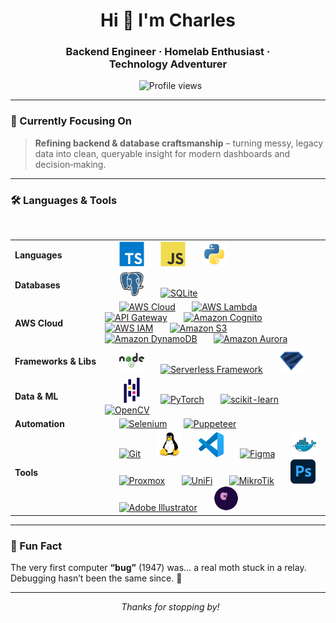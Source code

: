 <!-- README updated April 2025 -->

<h1 align="center">Hi 👋 I'm Charles</h1>
<h3 align="center">Backend Engineer · Homelab Enthusiast · Technology Adventurer</h3>

<p align="center">
  <img src="https://komarev.com/ghpvc/?username=softbaguette&label=Profile+views&color=0e75b6&style=flat" alt="Profile views"/>
</p>

---

### 🚀 Currently Focusing On
> **Refining backend & database craftsmanship** – turning messy, legacy data into clean, queryable insight for modern dashboards and decision‑making.

---

### 🛠️ Languages & Tools
<table>
  <tr>
    <td><strong>Languages</strong></td>
    <td>
      <a href="https://www.typescriptlang.org" target="_blank"><img src="https://raw.githubusercontent.com/devicons/devicon/master/icons/typescript/typescript-original.svg" alt="TypeScript" width="40" height="40"/></a>
      <a href="https://developer.mozilla.org/en-US/docs/Web/JavaScript" target="_blank"><img src="https://raw.githubusercontent.com/devicons/devicon/master/icons/javascript/javascript-original.svg" alt="JavaScript" width="40" height="40"/></a>
      <a href="https://www.python.org" target="_blank"><img src="https://raw.githubusercontent.com/devicons/devicon/master/icons/python/python-original.svg" alt="Python" width="40" height="40"/></a>
    </td>
  </tr>
  <tr>
    <td><strong>Databases</strong></td>
    <td>
      <a href="https://www.postgresql.org" target="_blank"><img src="https://raw.githubusercontent.com/devicons/devicon/master/icons/postgresql/postgresql-original.svg" alt="PostgreSQL" width="40" height="40"/></a>
      <a href="https://www.sqlite.org" target="_blank"><img src="https://www.vectorlogo.zone/logos/sqlite/sqlite-icon.svg" alt="SQLite" width="40" height="40"/></a>
    </td>
  </tr>
  <tr>
    <td><strong>AWS Cloud</strong></td>
    <td>
      <a href="https://aws.amazon.com" target="_blank"><img src="https://d3rntkvtaky37j.cloudfront.net/icon/8f57ebd825a828e205b2dde223ba17e4-6af63a22dc297f8041286760ee8cd2c9.svg" alt="AWS Cloud" width="40" height="40"/></a>
      <a href="https://aws.amazon.com/lambda" target="_blank"><img src="https://d3rntkvtaky37j.cloudfront.net/icon/945f3fc449518a73b9f5f32868db466c-926961f91b072604c42b7f39ce2eaf1c.svg" alt="AWS Lambda" width="40" height="40"/></a>
      <a href="https://aws.amazon.com/api-gateway" target="_blank"><img src="https://d3rntkvtaky37j.cloudfront.net/icon/fb0cde6228b21d89ec222b45efec54e7-0856e92285f4e7ed254b2588d1fe1829.svg" alt="API Gateway" width="40" height="40"/></a>
      <a href="https://aws.amazon.com/cognito" target="_blank"><img src="https://d2eezf66cfmyv.cloudfront.net/icon/7c8353710f9831898e50921c0879977a-393ba9c98bdcec2ebfd74a7cbac07d88.svg" alt="Amazon Cognito" width="40" height="40"/></a>
      <a href="https://aws.amazon.com/iam" target="_blank"><img src="https://d3rntkvtaky37j.cloudfront.net/icon/0ebc580ae6450fce8762fad1bff32e7b-0841c1f0e7c5788b88d07a7dbcaceb6e.svg" alt="AWS IAM" width="40" height="40"/></a>
      <a href="https://aws.amazon.com/s3" target="_blank"><img src="https://d3rntkvtaky37j.cloudfront.net/icon/c0828e0381730befd1f7a025057c74fb-43acc0496e64afba82dbc9ab774dc622.svg" alt="Amazon S3" width="40" height="40"/></a>
      <a href="https://aws.amazon.com/dynamodb" target="_blank"><img src="https://d3rntkvtaky37j.cloudfront.net/icon/6f419a45e63123b4c16bd679549610f6-87862c68693445999110bbd6a467ce88.svg" alt="Amazon DynamoDB" width="40" height="40"/></a>
      <a href="https://aws.amazon.com/rds/aurora" target="_blank"><img src="https://d2eezf66cfmyv.cloudfront.net/icon/1d374ed2a6bcf601d7bfd4fc3dfd3b5d-c9f69416d978016b3191175f35e59226.svg" alt="Amazon Aurora" width="40" height="40"/></a>
    </td>
  </tr>
  <tr>
    <td><strong>Frameworks & Libs</strong></td>
    <td>
      <a href="https://nodejs.org" target="_blank"><img src="https://raw.githubusercontent.com/devicons/devicon/master/icons/nodejs/nodejs-original-wordmark.svg" alt="Node.js" width="40" height="40"/></a>
      <a href="https://www.serverless.com" target="_blank"><img src="https://raw.githubusercontent.com/gilbarbara/logos/main/logos/serverless.svg" alt="Serverless Framework" width="40" height="40"/></a>
      <a href="https://github.com/colinhacks/zod" target="_blank"><img src="https://raw.githubusercontent.com/colinhacks/zod/master/logo.svg" alt="Zod" width="40" height="40"/></a>
    </td>
  </tr>
  <tr>
    <td><strong>Data & ML</strong></td>
    <td>
      <a href="https://pandas.pydata.org" target="_blank"><img src="https://raw.githubusercontent.com/devicons/devicon/master/icons/pandas/pandas-original.svg" alt="Pandas" width="40" height="40"/></a>
      <a href="https://pytorch.org" target="_blank"><img src="https://www.vectorlogo.zone/logos/pytorch/pytorch-icon.svg" alt="PyTorch" width="40" height="40"/></a>
      <a href="https://scikit-learn.org" target="_blank"><img src="https://upload.wikimedia.org/wikipedia/commons/0/05/Scikit_learn_logo_small.svg" alt="scikit-learn" width="40" height="40"/></a>
      <a href="https://opencv.org" target="_blank"><img src="https://www.vectorlogo.zone/logos/opencv/opencv-icon.svg" alt="OpenCV" width="40" height="40"/></a>
    </td>
  </tr>
  <tr>
    <td><strong>Automation</strong></td>
    <td>
      <a href="https://www.selenium.dev" target="_blank"><img src="https://raw.githubusercontent.com/detain/svg-logos/780f25886640cef088af994181646db2f6b1a3f8/svg/selenium-logo.svg" alt="Selenium" width="40" height="40"/></a>
      <a href="https://pptr.dev" target="_blank"><img src="https://www.vectorlogo.zone/logos/pptrdev/pptrdev-official.svg" alt="Puppeteer" width="40" height="40"/></a>
    </td>
  </tr>
  <tr>
    <td><strong>Tools</strong></td>
    <td>
      <a href="https://git-scm.com" target="_blank"><img src="https://www.vectorlogo.zone/logos/git-scm/git-scm-icon.svg" alt="Git" width="40" height="40"/></a>
      <a href="https://www.linux.org" target="_blank"><img src="https://raw.githubusercontent.com/devicons/devicon/master/icons/linux/linux-original.svg" alt="Linux" width="40" height="40"/></a>
      <a href="https://code.visualstudio.com" target="_blank"><img src="https://raw.githubusercontent.com/devicons/devicon/master/icons/vscode/vscode-original.svg" alt="VS Code" width="40" height="40"/></a>
      <a href="https://figma.com" target="_blank"><img src="https://www.vectorlogo.zone/logos/figma/figma-icon.svg" alt="Figma" width="40" height="40"/></a>
      <a href="https://www.docker.com" target="_blank"><img src="https://raw.githubusercontent.com/devicons/devicon/master/icons/docker/docker-original.svg" alt="Docker" width="40" height="40"/></a>
      <a href="https://www.proxmox.com" target="_blank"><img src="https://cdn.jsdelivr.net/gh/walkxcode/dashboard-icons/svg/proxmox.svg" alt="Proxmox" width="40" height="40"/></a>
      <a href="https://ui.com" target="_blank"><img src="https://cdn.jsdelivr.net/gh/walkxcode/dashboard-icons/svg/unifi.svg" alt="UniFi" width="40" height="40"/></a>
      <a href="https://mikrotik.com" target="_blank"><img src="https://cdn.jsdelivr.net/gh/walkxcode/dashboard-icons/svg/mikrotik.svg" alt="MikroTik" width="40" height="40"/></a>
      <a href="https://www.adobe.com/products/photoshop.html" target="_blank"><img src="https://raw.githubusercontent.com/devicons/devicon/master/icons/photoshop/photoshop-original.svg" alt="Adobe Photoshop" width="40" height="40"/></a>
      <a href="https://www.adobe.com/products/illustrator.html" target="_blank"><img src="https://www.vectorlogo.zone/logos/adobe_illustrator/adobe_illustrator-icon.svg" alt="Adobe Illustrator" width="40" height="40"/></a>
      <a href="https://www.adobe.com/products/aftereffects.html" target="_blank"><img src="https://raw.githubusercontent.com/devicons/devicon/master/icons/aftereffects/aftereffects-original.svg" alt="Adobe After Effects" width="40" height="40"/></a>
    </td>
  </tr>
</table>

---

### 🎉 Fun Fact
The very first computer **“bug”** (1947) was… a real moth stuck in a relay. Debugging hasn’t been the same since. 🦋

---

<div align="center">
  <i>Thanks for stopping by!</i>
</div>

